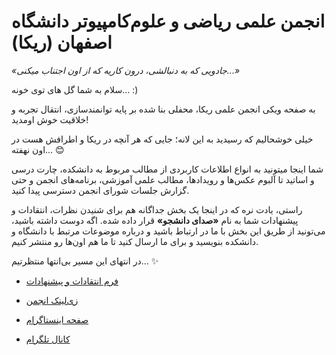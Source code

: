 # انجمن علمی ریاضی و علوم‌کامپیوتر دانشگاه اصفهان (ریکا)
  
  
*«جادویی که به دنبالشی، درون کاریه که از اون اجتناب میکنی...»*
  
  
سلام به شما گل های توی خونه... :)

به صفحه ویکی انجمن علمی ریکا، محفلی بنا شده بر پایه توانمندسازی، انتقال تجربه و خلاقیت خوش اومدید!  
  
  
خیلی خوشحالیم که رسیدید به این لانه؛ جایی که هر آنچه در ریکا و اطرافش هست در اون نهفته... 😊  
  

شما اینجا میتونید به انواع اطلاعات کاربردی از مطالب مربوط به دانشکده، چارت درسی و اساتید تا آلبوم عکس‌ها و رویداد‌ها، مطالب علمی آموزشی، برنامه‌های انجمن و حتی گزارش جلسات شورای انجمن دسترسی پیدا کنید.  
  
  
راستی، یادت نره که در اینجا یک بخش جداگانه هم برای شنیدن نظرات، انتقادات و پیشنهادات شما به نام **«صدای دانشجو»** قرار داده‌ شده. اگه دوست داشته باشید، می‌تونید از طریق این بخش با ما در ارتباط باشید و درباره موضوعات مرتبط با دانشگاه و دانشکده بنویسید و برای ما ارسال کنید تا ما هم اون‌ها رو منتشر کنیم‌‌.  
  
  
در انتهای این مسیر بی‌انتها منتظرتیم... ✨


- [فرم انتقادات و پیشنهادات](https://app.epoll.pro/31821200) 

- [زی‌لینک انجمن](https://zil.ink/AMCSUI)

- [صفحه اینستاگرام](http://instagram.com/AMCSUI)

- [کانال تلگرام](https://t.me/AMCSUI)
